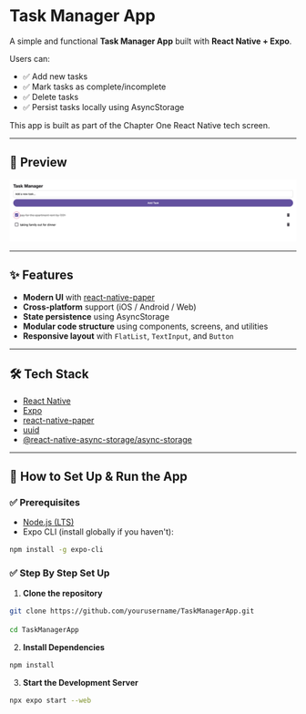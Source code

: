 # Task Manager App

A simple and functional **Task Manager App** built with **React Native + Expo**.

Users can:
- ✅ Add new tasks
- ✅ Mark tasks as complete/incomplete
- ✅ Delete tasks
- ✅ Persist tasks locally using AsyncStorage

This app is built as part of the Chapter One React Native tech screen.

---

## 📸 Preview

![Screenshot](./assets/screenshot.png)

---

## ✨ Features

- **Modern UI** with [react-native-paper](https://callstack.github.io/react-native-paper/)
- **Cross-platform** support (iOS / Android / Web)
- **State persistence** using AsyncStorage
- **Modular code structure** using components, screens, and utilities
- **Responsive layout** with `FlatList`, `TextInput`, and `Button`

---

## 🛠 Tech Stack

- [React Native](https://reactnative.dev/)
- [Expo](https://expo.dev/)
- [react-native-paper](https://callstack.github.io/react-native-paper/)
- [uuid](https://www.npmjs.com/package/uuid)
- [@react-native-async-storage/async-storage](https://react-native-async-storage.github.io/async-storage/)

---

## 🚀 How to Set Up & Run the App

### ✅ Prerequisites

- [Node.js (LTS)](https://nodejs.org/)
- Expo CLI (install globally if you haven't):

```bash
npm install -g expo-cli
```
### ✅ Step By Step Set Up

1. **Clone the repository**
```bash
git clone https://github.com/yourusername/TaskManagerApp.git

cd TaskManagerApp
```
2. **Install Dependencies**
```bash
npm install
```
3. **Start the Development Server**
```bash
npx expo start --web
```